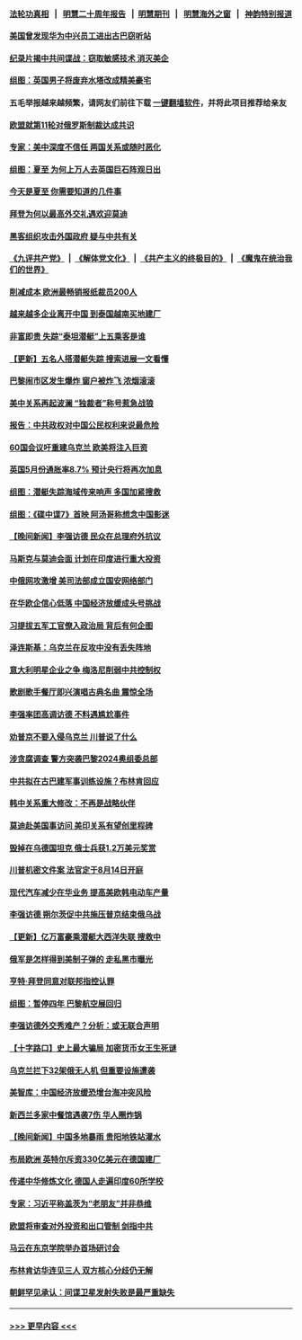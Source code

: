 #### [法轮功真相](https://github.com/gfw-breaker/truth/blob/master/README.md?t=0) &nbsp;&nbsp;|&nbsp;&nbsp; [明慧二十周年报告](https://github.com/gfw-breaker/mh-reports/blob/master/README.md?t=0) &nbsp;&nbsp;|&nbsp;&nbsp;[明慧期刊](https://github.com/gfw-breaker/mh-qikan) &nbsp;&nbsp;|&nbsp;&nbsp; [明慧海外之窗](https://github.com/gfw-breaker/mh-news/blob/master/README.md?t=0) &nbsp;&nbsp;|&nbsp;&nbsp; [神韵特别报道](https://github.com/gfw-breaker/mh-news/blob/master/shenyun.md?t=0)
#### [美国曾发现华为中兴员工进出古巴窃听站](../pages/nsc418/n14020666.md?t=06221243) 
#### [纪录片揭中共间谍战：窃取敏感技术 消灭美企](../pages/nsc418/n14020544.md?t=06221243) 
#### [组图：英国男子将废弃水塔改成精美豪宅](../pages/nsc418/n14020101.md?t=06221243) 
#### 五毛举报越来越频繁，请网友们前往下载 [一键翻墙软件](https://github.com/gfw-breaker/ssr-accounts)，并将此项目推荐给亲友
#### [欧盟就第11轮对俄罗斯制裁达成共识](../pages/nsc418/n14020657.md?t=06221243) 
#### [专家：美中深度不信任 两国关系或随时恶化](../pages/nsc418/n14020592.md?t=06221243) 
#### [组图：夏至 为何上万人去英国巨石阵观日出](../pages/nsc418/n14020558.md?t=06221243) 
#### [今天是夏至 你需要知道的几件事](../pages/nsc418/n14020575.md?t=06221243) 
#### [拜登为何以最高外交礼遇欢迎莫迪](../pages/nsc418/n14020535.md?t=06221243) 
#### [黑客组织攻击外国政府 疑与中共有关](../pages/nsc418/n14020587.md?t=06221243) 
#### [《九评共产党》](https://github.com/begood0513/9ping.md/blob/master/README.md) &nbsp;|&nbsp; [《解体党文化》](../../../../jtdwh.md/blob/master/README.md)  &nbsp;|&nbsp; [《共产主义的终极目的》](../../../../gczydzjmd.md/blob/master/README.md) &nbsp;|&nbsp; [《魔鬼在统治我们的世界》](../../../../mgztzwmdsj.md/blob/master/README.md) 
#### [削减成本 欧洲最畅销报纸裁员200人](../pages/nsc418/n14020578.md?t=06221243) 
#### [越来越多企业离开中国 到泰国越南买地建厂](../pages/nsc418/n14020536.md?t=06221243) 
#### [非富即贵 失踪“泰坦潜艇”上五乘客是谁](../pages/nsc418/n14020486.md?t=06221243) 
#### [【更新】五名人搭潜艇失踪 搜索进展一文看懂](../pages/nsc418/n14019847.md?t=06221243) 
#### [巴黎闹市区发生爆炸 窗户被炸飞 浓烟滚滚](../pages/nsc418/n14020533.md?t=06221243) 
#### [美中关系再起波澜 “独裁者”称号惹急战狼](../pages/nsc418/n14020509.md?t=06221243) 
#### [报告：中共政权对中国公民权利来说最危险](../pages/nsc418/n14020484.md?t=06221243) 
#### [60国会议吁重建乌克兰 欧美将注入巨资](../pages/nsc418/n14020395.md?t=06221243) 
#### [英国5月份通胀率8.7% 预计央行将再次加息](../pages/nsc418/n14020311.md?t=06221243) 
#### [组图：潜艇失踪海域传来响声 多国加紧搜救](../pages/nsc418/n14020222.md?t=06221243) 
#### [组图：《碟中谍7》首映 阿汤哥称想念中国影迷](../pages/nsc418/n14019783.md?t=06221243) 
#### [【晚间新闻】李强访德 民众在总理府外抗议](../pages/nsc418/n14020187.md?t=06221243) 
#### [马斯克与莫迪会面 计划在印度进行重大投资](../pages/nsc418/n14020175.md?t=06221243) 
#### [中俄网攻激增 美司法部成立国安网络部门](../pages/nsc418/n14020109.md?t=06221243) 
#### [在华欧企信心低落 中国经济放缓成头号挑战](../pages/nsc418/n14019974.md?t=06221243) 
#### [习提拔五军工官僚入政治局 背后有何企图](../pages/nsc418/n14019205.md?t=06221243) 
#### [泽连斯基：乌克兰在反攻中没有丢失阵地](../pages/nsc418/n14019798.md?t=06221243) 
#### [意大利明星企业之争 梅洛尼削弱中共控制权](../pages/nsc418/n14019824.md?t=06221243) 
#### [歌剧歌手餐厅即兴演唱古典名曲 震惊全场](../pages/nsc418/n14019434.md?t=06221243) 
#### [李强率团高调访德 不料遇尴尬事件](../pages/nsc418/n14019852.md?t=06221243) 
#### [劝普京不要入侵乌克兰 川普说了什么](../pages/nsc418/n14019767.md?t=06221243) 
#### [涉贪腐调查 警方突袭巴黎2024奥组委总部](../pages/nsc418/n14019711.md?t=06221243) 
#### [中共拟在古巴建军事训练设施？布林肯回应](../pages/nsc418/n14019773.md?t=06221243) 
#### [韩中关系重大修改：不再是战略伙伴](../pages/nsc418/n14019716.md?t=06221243) 
#### [莫迪赴美国事访问 美印关系有望创里程碑](../pages/nsc418/n14019738.md?t=06221243) 
#### [毁掉在乌德国坦克 俄士兵获1.2万美元奖赏](../pages/nsc418/n14019724.md?t=06221243) 
#### [川普机密文件案 法官定于8月14日开庭](../pages/nsc418/n14019720.md?t=06221243) 
#### [现代汽车减少在华业务 提高美欧韩电动车产量](../pages/nsc418/n14019694.md?t=06221243) 
#### [李强访德 朔尔茨促中共施压普京结束俄乌战](../pages/nsc418/n14019714.md?t=06221243) 
#### [【更新】亿万富豪乘潜艇大西洋失联 搜救中](../pages/nsc418/n14019477.md?t=06221243) 
#### [俄军是怎样得到美制子弹的 走私黑市曝光](../pages/nsc418/n14019601.md?t=06221243) 
#### [亨特‧拜登同意对联邦指控认罪](../pages/nsc418/n14019691.md?t=06221243) 
#### [组图：暂停四年 巴黎航空展回归](../pages/nsc418/n14019488.md?t=06221243) 
#### [李强访德外交秀难产？分析：或无联合声明](../pages/nsc418/n14019652.md?t=06221243) 
#### [【十字路口】史上最大骗局 加密货币女王生死谜](../pages/nsc418/n14019612.md?t=06221243) 
#### [乌克兰拦下32架俄无人机 但重要设施遭袭](../pages/nsc418/n14019572.md?t=06221243) 
#### [美智库：中国经济放缓恐增台海冲突风险](../pages/nsc418/n14019550.md?t=06221243) 
#### [新西兰多家中餐馆遇袭7伤 华人圈炸锅](../pages/nsc418/n14019509.md?t=06221243) 
#### [【晚间新闻】中国多地暴雨 贵阳地铁站灌水](../pages/nsc418/n14019467.md?t=06221243) 
#### [布局欧洲 英特尔斥资330亿美元在德国建厂](../pages/nsc418/n14019384.md?t=06221243) 
#### [传递中华修炼文化 德国人走遍印度60所学校](../pages/nsc418/n14018399.md?t=06221243) 
#### [专家：习近平称盖茨为“老朋友”并非恭维](../pages/nsc418/n14019229.md?t=06221243) 
#### [欧盟将审查对外投资和出口管制 剑指中共](../pages/nsc418/n14019186.md?t=06221243) 
#### [马云在东京学院举办首场研讨会](../pages/nsc418/n14019172.md?t=06221243) 
#### [布林肯访华连见三人 双方核心分歧仍无解](../pages/nsc418/n14019180.md?t=06221243) 
#### [朝鲜罕见承认：间谍卫星发射失败是最严重缺失](../pages/nsc418/n14019099.md?t=06221243) 

----
#### [ >>> 更早内容 <<< ](../indexes/nsc418-earlier.md)
